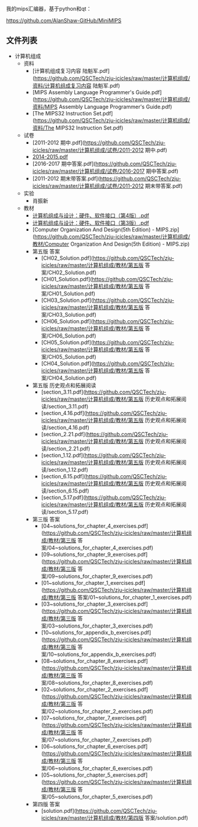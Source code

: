 我的mips汇编器，基于python和qt：

https://github.com/AlanShaw-GitHub/MiniMIPS


## 文件列表

- 计算机组成
    - 资料
        - [计算机组成复习内容 陆魁军.pdf](https://github.com/QSCTech/zju-icicles/raw/master/计算机组成/资料/计算机组成复习内容 陆魁军.pdf)
        - [MIPS Assembly Language Programmer's Guide.pdf](https://github.com/QSCTech/zju-icicles/raw/master/计算机组成/资料/MIPS Assembly Language Programmer's Guide.pdf)
        - [The MIPS32 Instruction Set.pdf](https://github.com/QSCTech/zju-icicles/raw/master/计算机组成/资料/The MIPS32 Instruction Set.pdf)
    - 试卷
        - [2011-2012 期中.pdf](https://github.com/QSCTech/zju-icicles/raw/master/计算机组成/试卷/2011-2012 期中.pdf)
        - [2014-2015.pdf](https://github.com/QSCTech/zju-icicles/raw/master/计算机组成/试卷/2014-2015.pdf)
        - [2016-2017 期中答案.pdf](https://github.com/QSCTech/zju-icicles/raw/master/计算机组成/试卷/2016-2017 期中答案.pdf)
        - [2011-2012 期末带答案.pdf](https://github.com/QSCTech/zju-icicles/raw/master/计算机组成/试卷/2011-2012 期末带答案.pdf)
    - 实验
        - 肖振新
    - 教材
        - [计算机组成与设计：硬件、软件接口（第4版）.pdf](https://github.com/QSCTech/zju-icicles/raw/master/计算机组成/教材/计算机组成与设计：硬件、软件接口（第4版）.pdf)
        - [计算机组成与设计：硬件、软件接口（第3版）.pdf](https://github.com/QSCTech/zju-icicles/raw/master/计算机组成/教材/计算机组成与设计：硬件、软件接口（第3版）.pdf)
        - [Computer Organization And Design(5th Edition) - MIPS.zip](https://github.com/QSCTech/zju-icicles/raw/master/计算机组成/教材/Computer Organization And Design(5th Edition) - MIPS.zip)
        - 第五版 答案
            - [CH02_Solution.pdf](https://github.com/QSCTech/zju-icicles/raw/master/计算机组成/教材/第五版 答案/CH02_Solution.pdf)
            - [CH01_Solution.pdf](https://github.com/QSCTech/zju-icicles/raw/master/计算机组成/教材/第五版 答案/CH01_Solution.pdf)
            - [CH03_Solution.pdf](https://github.com/QSCTech/zju-icicles/raw/master/计算机组成/教材/第五版 答案/CH03_Solution.pdf)
            - [CH06_Solution.pdf](https://github.com/QSCTech/zju-icicles/raw/master/计算机组成/教材/第五版 答案/CH06_Solution.pdf)
            - [CH05_Solution.pdf](https://github.com/QSCTech/zju-icicles/raw/master/计算机组成/教材/第五版 答案/CH05_Solution.pdf)
            - [CH04_Solution.pdf](https://github.com/QSCTech/zju-icicles/raw/master/计算机组成/教材/第五版 答案/CH04_Solution.pdf)
        - 第五版 历史观点和拓展阅读
            - [section_3.11.pdf](https://github.com/QSCTech/zju-icicles/raw/master/计算机组成/教材/第五版 历史观点和拓展阅读/section_3.11.pdf)
            - [section_4.16.pdf](https://github.com/QSCTech/zju-icicles/raw/master/计算机组成/教材/第五版 历史观点和拓展阅读/section_4.16.pdf)
            - [section_2.21.pdf](https://github.com/QSCTech/zju-icicles/raw/master/计算机组成/教材/第五版 历史观点和拓展阅读/section_2.21.pdf)
            - [section_1.12.pdf](https://github.com/QSCTech/zju-icicles/raw/master/计算机组成/教材/第五版 历史观点和拓展阅读/section_1.12.pdf)
            - [section_6.15.pdf](https://github.com/QSCTech/zju-icicles/raw/master/计算机组成/教材/第五版 历史观点和拓展阅读/section_6.15.pdf)
            - [section_5.17.pdf](https://github.com/QSCTech/zju-icicles/raw/master/计算机组成/教材/第五版 历史观点和拓展阅读/section_5.17.pdf)
        - 第三版 答案
            - [04~solutions_for_chapter_4_exercises.pdf](https://github.com/QSCTech/zju-icicles/raw/master/计算机组成/教材/第三版 答案/04~solutions_for_chapter_4_exercises.pdf)
            - [09~solutions_for_chapter_9_exercises.pdf](https://github.com/QSCTech/zju-icicles/raw/master/计算机组成/教材/第三版 答案/09~solutions_for_chapter_9_exercises.pdf)
            - [01~solutions_for_chapter_1_exercises.pdf](https://github.com/QSCTech/zju-icicles/raw/master/计算机组成/教材/第三版 答案/01~solutions_for_chapter_1_exercises.pdf)
            - [03~solutions_for_chapter_3_exercises.pdf](https://github.com/QSCTech/zju-icicles/raw/master/计算机组成/教材/第三版 答案/03~solutions_for_chapter_3_exercises.pdf)
            - [10~solutions_for_appendix_b_exercises.pdf](https://github.com/QSCTech/zju-icicles/raw/master/计算机组成/教材/第三版 答案/10~solutions_for_appendix_b_exercises.pdf)
            - [08~solutions_for_chapter_8_exercises.pdf](https://github.com/QSCTech/zju-icicles/raw/master/计算机组成/教材/第三版 答案/08~solutions_for_chapter_8_exercises.pdf)
            - [02~solutions_for_chapter_2_exercises.pdf](https://github.com/QSCTech/zju-icicles/raw/master/计算机组成/教材/第三版 答案/02~solutions_for_chapter_2_exercises.pdf)
            - [07~solutions_for_chapter_7_exercises.pdf](https://github.com/QSCTech/zju-icicles/raw/master/计算机组成/教材/第三版 答案/07~solutions_for_chapter_7_exercises.pdf)
            - [06~solutions_for_chapter_6_exercises.pdf](https://github.com/QSCTech/zju-icicles/raw/master/计算机组成/教材/第三版 答案/06~solutions_for_chapter_6_exercises.pdf)
            - [05~solutions_for_chapter_5_exercises.pdf](https://github.com/QSCTech/zju-icicles/raw/master/计算机组成/教材/第三版 答案/05~solutions_for_chapter_5_exercises.pdf)
        - 第四版 答案
            - [solution.pdf](https://github.com/QSCTech/zju-icicles/raw/master/计算机组成/教材/第四版 答案/solution.pdf)
